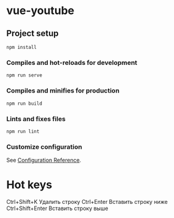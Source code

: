 # vue-youtube

## Project setup
```
npm install
```

### Compiles and hot-reloads for development
```
npm run serve
```

### Compiles and minifies for production
```
npm run build
```

### Lints and fixes files
```
npm run lint
```

### Customize configuration
See [Configuration Reference](https://cli.vuejs.org/config/).


# Hot keys
Ctrl+Shift+K	Удалить строку
Ctrl+Enter	Вставить строку ниже
Ctrl+Shift+Enter	Вставить строку выше
